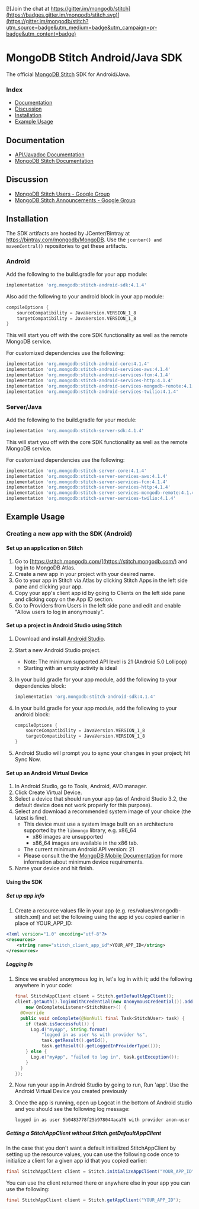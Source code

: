 [![Join the chat at https://gitter.im/mongodb/stitch](https://badges.gitter.im/mongodb/stitch.svg)](https://gitter.im/mongodb/stitch?utm_source=badge&utm_medium=badge&utm_campaign=pr-badge&utm_content=badge)

# MongoDB Stitch Android/Java SDK 

The official [MongoDB Stitch](https://stitch.mongodb.com/) SDK for Android/Java.

### Index
- [Documentation](#documentation)
- [Discussion](#discussion)
- [Installation](#installation)
- [Example Usage](#example-usage)

## Documentation
* [API/Javadoc Documentation](https://s3.amazonaws.com/stitch-sdks/java/docs/4.1.4/index.html)
* [MongoDB Stitch Documentation](https://docs.mongodb.com/stitch/)

## Discussion
* [MongoDB Stitch Users - Google Group](https://groups.google.com/d/forum/mongodb-stitch-users)
* [MongoDB Stitch Announcements - Google Group](https://groups.google.com/d/forum/mongodb-stitch-announce)

## Installation

The SDK artifacts are hosted by JCenter/Bintray at https://bintray.com/mongodb/MongoDB. Use the `jcenter() and mavenCentral()` repositories to get these artifacts.

### Android

Add the following to the build.gradle for your app module:

```gradle
implementation 'org.mongodb:stitch-android-sdk:4.1.4'
```

Also add the following to your android block in your app module:

```gradle
compileOptions {
    sourceCompatibility = JavaVersion.VERSION_1_8
    targetCompatibility = JavaVersion.VERSION_1_8
}
```

This will start you off with the core SDK functionality as well as the remote MongoDB service.

For customized dependencies use the following:

```gradle
implementation 'org.mongodb:stitch-android-core:4.1.4'
implementation 'org.mongodb:stitch-android-services-aws:4.1.4'
implementation 'org.mongodb:stitch-android-services-fcm:4.1.4'
implementation 'org.mongodb:stitch-android-services-http:4.1.4'
implementation 'org.mongodb:stitch-android-services-mongodb-remote:4.1.4'
implementation 'org.mongodb:stitch-android-services-twilio:4.1.4'
```

### Server/Java

Add the following to the build.gradle for your module:

```gradle
implementation 'org.mongodb:stitch-server-sdk:4.1.4'
```

This will start you off with the core SDK functionality as well as the remote MongoDB service.

For customized dependencies use the following:

```gradle
implementation 'org.mongodb:stitch-server-core:4.1.4'
implementation 'org.mongodb:stitch-server-services-aws:4.1.4'
implementation 'org.mongodb:stitch-server-services-fcm:4.1.4'
implementation 'org.mongodb:stitch-server-services-http:4.1.4'
implementation 'org.mongodb:stitch-server-services-mongodb-remote:4.1.4'
implementation 'org.mongodb:stitch-server-services-twilio:4.1.4'
```

## Example Usage

### Creating a new app with the SDK (Android)

#### Set up an application on Stitch
1. Go to [https://stitch.mongodb.com/](https://stitch.mongodb.com/) and log in to MongoDB Atlas.
2. Create a new app in your project with your desired name.
3. Go to your app in Stitch via Atlas by clicking Stitch Apps in the left side pane and clicking your app.
3. Copy your app's client app id by going to Clients on the left side pane and clicking copy on the App ID section.
4. Go to Providers from Users in the left side pane and edit and enable "Allow users to log in anonymously".

#### Set up a project in Android Studio using Stitch
1. Download and install [Android Studio](https://developer.android.com/studio/index.html).
2. Start a new Android Studio project.
	* Note: The minimum supported API level is 21 (Android 5.0 Lollipop)
	* Starting with an empty activity is ideal
3. In your build.gradle for your app module, add the following to your dependencies block:

	```gradle
    implementation 'org.mongodb:stitch-android-sdk:4.1.4'
    ```
4. In your build.gradle for your app module, add the following to your android block:

    ```gradle
    compileOptions {
        sourceCompatibility = JavaVersion.VERSION_1_8
        targetCompatibility = JavaVersion.VERSION_1_8
    }
    ```
5. Android Studio will prompt you to sync your changes in your project; hit Sync Now.

#### Set up an Android Virtual Device

1. In Android Studio, go to Tools, Android, AVD manager.
2. Click Create Virtual Device.
3. Select a device that should run your app (as of Android Studio 3.2, the default device does not work properly for this purpose).
4. Select and download a recommended system image of your choice (the latest is fine).
    * This device must use a system image built on an architecture supported by the
```libmongo``` library, e.g. x86_64
        * x86 images are unsupported
        * x86_64 images are available in the x86 tab.
    * The current minimum Android API version: 21
    * Please consult the the [MongoDB Mobile Documentation](https://docs.mongodb.com/stitch/mongodb/mobile/getting-started/) for more information about minimum device requirements.
5. Name your device and hit finish.

#### Using the SDK

##### Set up app info
1. Create a resource values file in your app (e.g. res/values/mongodb-stitch.xml) and set the following using the app id you copied earlier in place of YOUR_APP_ID:

```xml
<?xml version="1.0" encoding="utf-8"?>
<resources>
    <string name="stitch_client_app_id">YOUR_APP_ID</string>
</resources>
```

##### Logging In
1. Since we enabled anonymous log in, let's log in with it; add the following anywhere in your code:

	```java
	final StitchAppClient client = Stitch.getDefaultAppClient();
    client.getAuth().loginWithCredential(new AnonymousCredential()).addOnCompleteListener(
        new OnCompleteListener<StitchUser>() {
      @Override
      public void onComplete(@NonNull final Task<StitchUser> task) {
        if (task.isSuccessful()) {
          Log.d("myApp", String.format(
              "logged in as user %s with provider %s",
              task.getResult().getId(),
              task.getResult().getLoggedInProviderType()));
        } else {
          Log.e("myApp", "failed to log in", task.getException());
        }
      }
    });
	```

2. Now run your app in Android Studio by going to run, Run 'app'. Use the Android Virtual Device you created previously
3. Once the app is running, open up Logcat in the bottom of Android studio and you should see the following log message:

	```
	logged in as user 5b0483778f25b978044aca76 with provider anon-user
	```
	
##### Getting a StitchAppClient without Stitch.getDefaultAppClient

In the case that you don't want a default initialized StitchAppClient by setting up the resource values, you can use the following code once to initialize a client for a given app id that you copied earlier:

```java
final StitchAppClient client = Stitch.initializeAppClient("YOUR_APP_ID");
```

You can use the client returned there or anywhere else in your app you can use the following:

```java
final StitchAppClient client = Stitch.getAppClient("YOUR_APP_ID");
```

